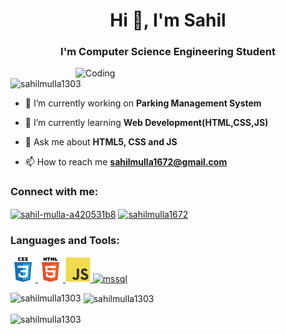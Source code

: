 <!-- ![MasterHead](https://justresults.co.nz/wp-content/uploads/2015/10/web-developer-banner.png) -->
<h1 align="center">Hi 👋, I'm Sahil</h1>
<h3 align="center">I'm Computer Science Engineering Student</h3>
<img align="right" alt="Coding" width="400" src="https://t4.ftcdn.net/jpg/02/73/46/99/360_F_273469972_ESU9Rq3eIpSrK3xddlIEyDh7vrslbiGg.jpg">

<p align="left"> <img src="https://komarev.com/ghpvc/?username=sahilmulla1303&label=Profile%20views&color=0e75b6&style=flat" alt="sahilmulla1303" /> </p>

- 🔭 I’m currently working on **Parking Management System**

- 🌱 I’m currently learning **Web Development(HTML,CSS,JS)**

- 💬 Ask me about **HTML5, CSS and JS**

- 📫 How to reach me **sahilmulla1672@gmail.com**

<h3 align="left">Connect with me:</h3>
<p align="left">
<a href="https://linkedin.com/in/sahil-mulla-a420531b8" target="blank"><img align="center" src="https://raw.githubusercontent.com/rahuldkjain/github-profile-readme-generator/master/src/images/icons/Social/linked-in-alt.svg" alt="sahil-mulla-a420531b8" height="30" width="40" /></a>
<a href="https://www.hackerrank.com/sahilmulla1672" target="blank"><img align="center" src="https://raw.githubusercontent.com/rahuldkjain/github-profile-readme-generator/master/src/images/icons/Social/hackerrank.svg" alt="sahilmulla1672" height="30" width="40" /></a>
</p>

<h3 align="left">Languages and Tools:</h3>
<p align="left"> <a href="https://www.w3schools.com/css/" target="_blank" rel="noreferrer"> <img src="https://raw.githubusercontent.com/devicons/devicon/master/icons/css3/css3-original-wordmark.svg" alt="css3" width="40" height="40"/> </a> <a href="https://www.w3.org/html/" target="_blank" rel="noreferrer"> <img src="https://raw.githubusercontent.com/devicons/devicon/master/icons/html5/html5-original-wordmark.svg" alt="html5" width="40" height="40"/> </a> <a href="https://developer.mozilla.org/en-US/docs/Web/JavaScript" target="_blank" rel="noreferrer"> <img src="https://raw.githubusercontent.com/devicons/devicon/master/icons/javascript/javascript-original.svg" alt="javascript" width="40" height="40"/> </a> <a href="https://www.microsoft.com/en-us/sql-server" target="_blank" rel="noreferrer"> <img src="https://www.svgrepo.com/show/303229/microsoft-sql-server-logo.svg" alt="mssql" width="40" height="40"/> </a> </p>

<p><img align="left" src="https://github-readme-stats.vercel.app/api/top-langs?username=sahilmulla1303&show_icons=true&locale=en&layout=compact" alt="sahilmulla1303" /></p>

<p>&nbsp;<img align="center" src="https://github-readme-stats.vercel.app/api?username=sahilmulla1303&show_icons=true&locale=en" alt="sahilmulla1303" /></p>

<p><img align="center" src="https://github-readme-streak-stats.herokuapp.com/?user=sahilmulla1303&" alt="sahilmulla1303" /></p>
